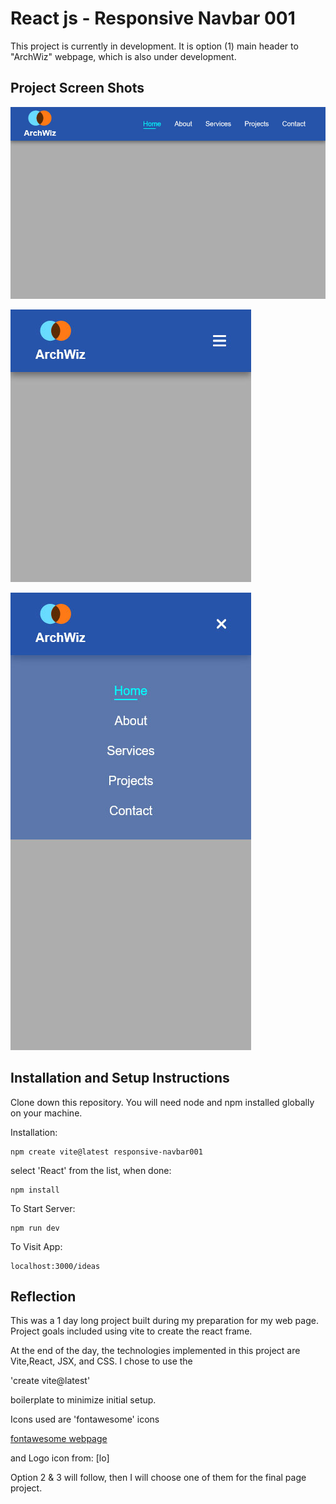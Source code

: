 # React js - Responsive Navbar 001

This project is currently in development. It is option (1) main header to "ArchWiz" webpage, which is also under development.

## Project Screen Shots

![Screen shot 001](src/assets/Screen-Shot001.jpg)

![Screen shot 002](src/assets/Screen-Shot002.jpg)

![Screen shot 003](src/assets/Screen-Shot003.jpg)

## Installation and Setup Instructions

Clone down this repository. You will need node and npm installed globally on your machine.

Installation:
```
npm create vite@latest responsive-navbar001
```
select 'React' from the list, when done:
```
npm install
```

To Start Server:
```
npm run dev
```

To Visit App:
```
localhost:3000/ideas
```

## Reflection

This was a 1 day long project built during my preparation for my web page. Project goals included using vite to create the react frame.

At the end of the day, the technologies implemented in this project are Vite,React, JSX, and CSS. I chose to use the

 'create vite@latest' 

boilerplate to minimize initial setup.

Icons used are 'fontawesome' icons

[fontawesome webpage](fonttawesome.com/)

and Logo icon from:
[lo]

Option 2 & 3 will follow, then I will choose one of them for the final page project.
